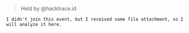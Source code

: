 > Held by @hacktrace.id
>
>
`I didn't join this event, but I received some file attachment, so I will analyze it here.`
